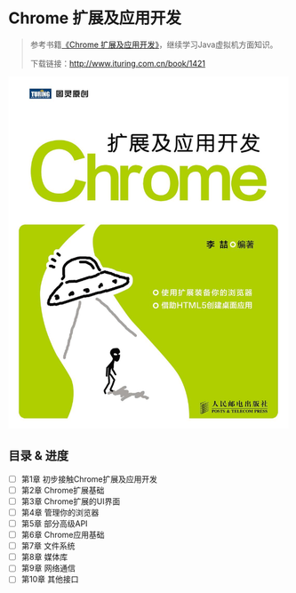 # Chrome 扩展及应用开发

> 参考书籍[《Chrome 扩展及应用开发》](https://book.douban.com/subject/27086821/)，继续学习Java虚拟机方面知识。
>
> 下载链接：<http://www.ituring.com.cn/book/1421>

![Chrome 扩展及应用开发](assets/s27461678.jpg)

## 目录 & 进度

- [ ] 第1章 初步接触Chrome扩展及应用开发
- [ ] 第2章 Chrome扩展基础
- [ ] 第3章 Chrome扩展的UI界面
- [ ] 第4章 管理你的浏览器
- [ ] 第5章 部分高级API
- [ ] 第6章 Chrome应用基础
- [ ] 第7章 文件系统
- [ ] 第8章 媒体库
- [ ] 第9章 网络通信
- [ ] 第10章 其他接口